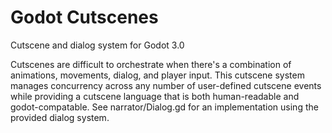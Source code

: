 # Godot Cutscenes
Cutscene and dialog system for Godot 3.0

Cutscenes are difficult to orchestrate when there's a combination of animations, movements, dialog, and player input.
This cutscene system manages concurrency across any number of user-defined cutscene events while providing a cutscene
language that is both human-readable and godot-compatable. See narrator/Dialog.gd for an implementation using the provided
dialog system.
